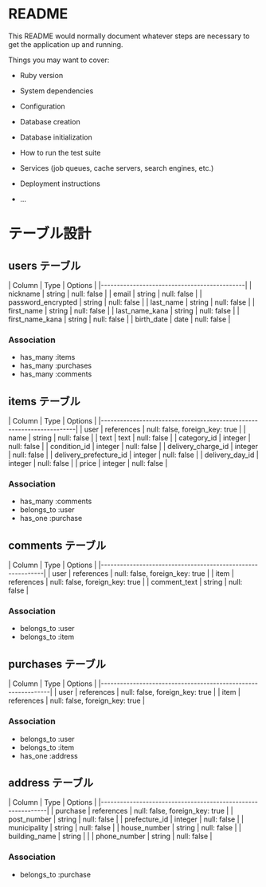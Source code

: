 # README

This README would normally document whatever steps are necessary to get the
application up and running.

Things you may want to cover:

* Ruby version

* System dependencies

* Configuration

* Database creation

* Database initialization

* How to run the test suite

* Services (job queues, cache servers, search engines, etc.)

* Deployment instructions

* ...

# テーブル設計

## users テーブル
| Column              | Type    | Options     |
|---------------------------------------------|
| nickname            | string  | null: false |
| email               | string  | null: false |
| password_encrypted  | string  | null: false |
| last_name           | string  | null: false |
| first_name          | string  | null: false |
| last_name_kana      | string  | null: false |
| first_name_kana     | string  | null: false |
| birth_date          | date    | null: false |

### Association

- has_many :items
- has_many :purchases
- has_many :comments

## items テーブル
| Column                 | Type       | Options                        |
|----------------------------------------------------------------------|
| user                   | references | null: false, foreign_key: true |
| name                   | string     | null: false                    |
| text                   | text       | null: false                    |
| category_id            | integer     | null: false                   |
| condition_id           | integer     | null: false                   |
| delivery_charge_id     | integer     | null: false                   |
| delivery_prefecture_id | integer     | null: false                   |
| delivery_day_id        | integer     | null: false                   |
| price                  | integer     | null: false                   |

### Association

- has_many :comments
- belongs_to :user
- has_one :purchase

## comments テーブル
| Column       | Type       | Options                        |
|------------------------------------------------------------|
| user         | references | null: false, foreign_key: true |
| item         | references | null: false, foreign_key: true |
| comment_text | string     | null: false                    |

### Association
- belongs_to :user
- belongs_to :item


## purchases テーブル
| Column         | Type       | Options                        |
|--------------------------------------------------------------|
| user           | references | null: false, foreign_key: true |
| item           | references | null: false, foreign_key: true |


### Association
- belongs_to :user
- belongs_to :item
- has_one :address

## address テーブル
| Column        | Type       | Options                        |
|-------------------------------------------------------------|
| purchase      | references | null: false, foreign_key: true |
| post_number   | string     | null: false                    |
| prefecture_id | integer    | null: false                    |
| municipality  | string     | null: false                    |
| house_number  | string     | null: false                    |
| building_name | string     |                                |
| phone_number  | string     | null: false                    |

### Association

- belongs_to :purchase